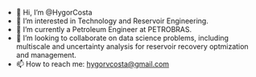- 👋 Hi, I’m @HygorCosta
- 👀 I’m interested in Technology and Reservoir Engineering.
- 🌱 I’m currently a Petroleum Engineer at PETROBRAS.
- 💞️ I’m looking to collaborate on data science problems, including multiscale and uncertainty analysis for reservoir recovery optmization and management.
- 📫 How to reach me: hygorvcosta@gmail.com

<!---
HygorCosta/HygorCosta is a ✨ special ✨ repository because its `README.md` (this file) appears on your GitHub profile.
You can click the Preview link to take a look at your changes.
--->
